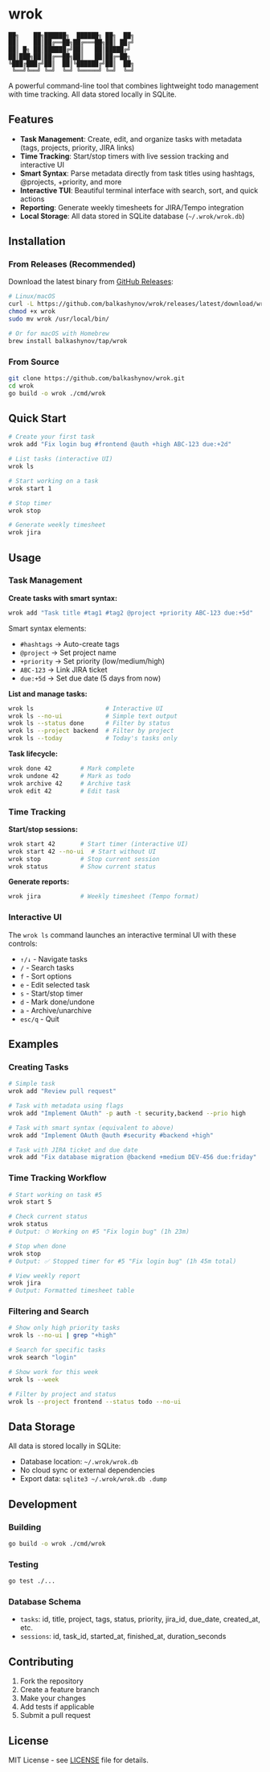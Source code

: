 # wrok

```
██╗    ██╗██████╗  ██████╗ ██╗  ██╗
██║    ██║██╔══██╗██╔═══██╗██║ ██╔╝
██║ █╗ ██║██████╔╝██║   ██║█████╔╝
██║███╗██║██╔══██╗██║   ██║██╔═██╗
╚███╔███╔╝██║  ██║╚██████╔╝██║  ██╗
 ╚══╝╚══╝ ╚═╝  ╚═╝ ╚═════╝ ╚═╝  ╚═╝
```

A powerful command-line tool that combines lightweight todo management with time tracking. All data stored locally in SQLite.

## Features

- **Task Management**: Create, edit, and organize tasks with metadata (tags, projects, priority, JIRA links)
- **Time Tracking**: Start/stop timers with live session tracking and interactive UI
- **Smart Syntax**: Parse metadata directly from task titles using hashtags, @projects, +priority, and more
- **Interactive TUI**: Beautiful terminal interface with search, sort, and quick actions
- **Reporting**: Generate weekly timesheets for JIRA/Tempo integration
- **Local Storage**: All data stored in SQLite database (`~/.wrok/wrok.db`)

## Installation

### From Releases (Recommended)
Download the latest binary from [GitHub Releases](https://github.com/balkashynov/wrok/releases):

```bash
# Linux/macOS
curl -L https://github.com/balkashynov/wrok/releases/latest/download/wrok-linux-amd64 -o wrok
chmod +x wrok
sudo mv wrok /usr/local/bin/

# Or for macOS with Homebrew
brew install balkashynov/tap/wrok
```

### From Source
```bash
git clone https://github.com/balkashynov/wrok.git
cd wrok
go build -o wrok ./cmd/wrok
```

## Quick Start

```bash
# Create your first task
wrok add "Fix login bug #frontend @auth +high ABC-123 due:+2d"

# List tasks (interactive UI)
wrok ls

# Start working on a task
wrok start 1

# Stop timer
wrok stop

# Generate weekly timesheet
wrok jira
```

## Usage

### Task Management

**Create tasks with smart syntax:**
```bash
wrok add "Task title #tag1 #tag2 @project +priority ABC-123 due:+5d"
```

Smart syntax elements:
- `#hashtags` → Auto-create tags
- `@project` → Set project name
- `+priority` → Set priority (low/medium/high)
- `ABC-123` → Link JIRA ticket
- `due:+5d` → Set due date (5 days from now)

**List and manage tasks:**
```bash
wrok ls                    # Interactive UI
wrok ls --no-ui            # Simple text output
wrok ls --status done      # Filter by status
wrok ls --project backend  # Filter by project
wrok ls --today            # Today's tasks only
```

**Task lifecycle:**
```bash
wrok done 42        # Mark complete
wrok undone 42      # Mark as todo
wrok archive 42     # Archive task
wrok edit 42        # Edit task
```

### Time Tracking

**Start/stop sessions:**
```bash
wrok start 42       # Start timer (interactive UI)
wrok start 42 --no-ui  # Start without UI
wrok stop           # Stop current session
wrok status         # Show current status
```

**Generate reports:**
```bash
wrok jira           # Weekly timesheet (Tempo format)
```

### Interactive UI

The `wrok ls` command launches an interactive terminal UI with these controls:

- `↑/↓` - Navigate tasks
- `/` - Search tasks
- `f` - Sort options
- `e` - Edit selected task
- `s` - Start/stop timer
- `d` - Mark done/undone
- `a` - Archive/unarchive
- `esc/q` - Quit

## Examples

### Creating Tasks
```bash
# Simple task
wrok add "Review pull request"

# Task with metadata using flags
wrok add "Implement OAuth" -p auth -t security,backend --prio high

# Task with smart syntax (equivalent to above)
wrok add "Implement OAuth @auth #security #backend +high"

# Task with JIRA ticket and due date
wrok add "Fix database migration @backend +medium DEV-456 due:friday"
```

### Time Tracking Workflow
```bash
# Start working on task #5
wrok start 5

# Check current status
wrok status
# Output: ⏱ Working on #5 "Fix login bug" (1h 23m)

# Stop when done
wrok stop
# Output: ✅ Stopped timer for #5 "Fix login bug" (1h 45m total)

# View weekly report
wrok jira
# Output: Formatted timesheet table
```

### Filtering and Search
```bash
# Show only high priority tasks
wrok ls --no-ui | grep "+high"

# Search for specific tasks
wrok search "login"

# Show work for this week
wrok ls --week

# Filter by project and status
wrok ls --project frontend --status todo --no-ui
```

## Data Storage

All data is stored locally in SQLite:
- Database location: `~/.wrok/wrok.db`
- No cloud sync or external dependencies
- Export data: `sqlite3 ~/.wrok/wrok.db .dump`

## Development

### Building
```bash
go build -o wrok ./cmd/wrok
```

### Testing
```bash
go test ./...
```

### Database Schema
- `tasks`: id, title, project, tags, status, priority, jira_id, due_date, created_at, etc.
- `sessions`: id, task_id, started_at, finished_at, duration_seconds

## Contributing

1. Fork the repository
2. Create a feature branch
3. Make your changes
4. Add tests if applicable
5. Submit a pull request

## License

MIT License - see [LICENSE](LICENSE) file for details.
